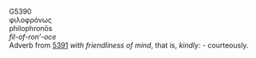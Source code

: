 G5390  
φιλοφρόνως  
philophronōs  
*fil-of-ron‘-oce*  
Adverb from [5391](g5391) *with* *friendliness* *of* *mind*, that is,
*kindly:* - courteously.  
